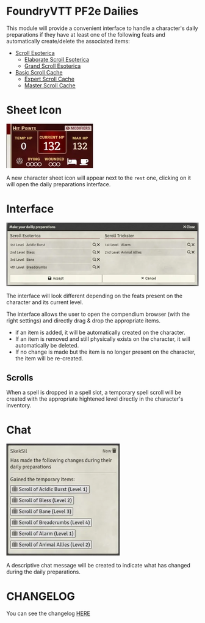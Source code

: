 # FoundryVTT PF2e Dailies

This module will provide a convenient interface to handle a character's daily preparations if they have at least one of the following feats and automatically create/delete the associated items:

-   [Scroll Esoterica](https://2e.aonprd.com/Feats.aspx?ID=3713)
    -   [Elaborate Scroll Esoterica](https://2e.aonprd.com/Feats.aspx?ID=3720)
    -   [Grand Scroll Esoterica](https://2e.aonprd.com/Feats.aspx?ID=3730)
-   [Basic Scroll Cache](https://2e.aonprd.com/Feats.aspx?ID=2054)
    -   [Expert Scroll Cache](https://2e.aonprd.com/Feats.aspx?ID=2056)
    -   [Master Scroll Cache](https://2e.aonprd.com/Feats.aspx?ID=2057)

# Sheet Icon

![](./readme/icon.webp)

A new character sheet icon will appear next to the `rest` one, clicking on it will open the daily preparations interface.

# Interface

![](./readme/interface.webp)

The interface will look different depending on the feats present on the character and its current level.

The interface allows the user to open the compendium browser (with the right settings) and directly drag & drop the appropriate items.

-   if an item is added, it will be automatically created on the character.
-   If an item is removed and still physically exists on the character, it will automatically be deleted.
-   If no change is made but the item is no longer present on the character, the item will be re-created.

## Scrolls

When a spell is dropped in a spell slot, a temporary spell scroll will be created with the appropriate hightened level directly in the character's inventory.

# Chat

![](./readme/chat.webp)

A descriptive chat message will be created to indicate what has changed during the daily preparations.

# CHANGELOG

You can see the changelog [HERE](./CHANGELOG.md)
